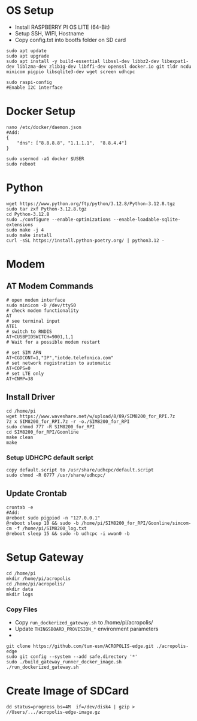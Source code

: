 # OS Setup

- Install RASPBERRY PI OS LITE (64-Bit)
- Setup SSH, WIFI, Hostname
- Copy config.txt into bootfs folder on SD card

```
sudo apt update
sudo apt upgrade
sudo apt install -y build-essential libssl-dev libbz2-dev libexpat1-dev liblzma-dev zlib1g-dev libffi-dev openssl docker.io git tldr ncdu minicom pigpio libsqlite3-dev wget screen udhcpc
```

```
sudo raspi-config
#Enable I2C interface
```

# Docker Setup

```
nano /etc/docker/daemon.json
#Add:
{
    "dns": ["8.8.8.8", "1.1.1.1",  "8.8.4.4"]
}
```

```
sudo usermod -aG docker $USER
sudo reboot
```

# Python

```
wget https://www.python.org/ftp/python/3.12.8/Python-3.12.8.tgz
sudo tar zxf Python-3.12.8.tgz
cd Python-3.12.8
sudo ./configure --enable-optimizations --enable-loadable-sqlite-extensions
sudo make -j 4
sudo make install
curl -sSL https://install.python-poetry.org/ | python3.12 -
```

# Modem

## AT Modem Commands

```
# open modem interface
sudo minicom -D /dev/ttyS0
# check modem functionality
AT
# see terminal input
ATE1
# switch to RNDIS
AT+CUSBPIDSWITCH=9001,1,1
# Wait for a possible modem restart

# set SIM APN
AT+CGDCONT=1,"IP","iotde.telefonica.com"
# set network registration to automatic
AT+COPS=0
# set LTE only
AT+CNMP=38
```

## Install Driver

```
cd /home/pi
wget https://www.waveshare.net/w/upload/8/89/SIM8200_for_RPI.7z
7z x SIM8200_for_RPI.7z -r -o./SIM8200_for_RPI
sudo chmod 777 -R SIM8200_for_RPI
cd SIM8200_for_RPI/Goonline
make clean
make
```

### Setup UDHCPC default script

```
copy default.script to /usr/share/udhcpc/default.script
sudo chmod -R 0777 /usr/share/udhcpc/
```

## Update Crontab

```
crontab -e
#Add:
@reboot sudo pigpiod -n "127.0.0.1"
@reboot sleep 10 && sudo -b /home/pi/SIM8200_for_RPI/Goonline/simcom-cm -f /home/pi/SIM8200_log.txt
@reboot sleep 15 && sudo -b udhcpc -i wwan0 -b
```

# Setup Gateway

```
cd /home/pi
mkdir /home/pi/acropolis
cd /home/pi/acropolis/
mkdir data
mkdir logs
```

### Copy Files

- Copy `run_dockerized_gateway.sh` to /home/pi/acropolis/
- Update `THINGSBOARD_PROVISION_*` environment parameters
-

```
git clone https://github.com/tum-esm/ACROPOLIS-edge.git ./acropolis-edge
sudo git config --system --add safe.directory '*'
sudo ./build_gateway_runner_docker_image.sh
./run_dockerized_gateway.sh
```

# Create Image of SDCard

```
dd status=progress bs=4M  if=/dev/disk4 | gzip > //Users/.../acropolis-edge-image.gz
```
